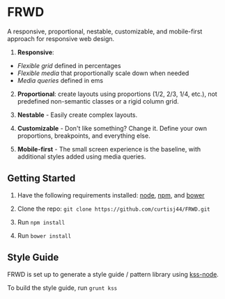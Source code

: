 # FRWD

A responsive, proportional, nestable, customizable, and mobile-first approach for responsive web design.

1. __Responsive__:
 - _Flexible grid_ defined in percentages
 - _Flexible media_ that proportionally scale down when needed
 - _Media queries_ defined in ems

2. __Proportional__: create layouts using proportions (1/2, 2/3, 1/4, etc.), not predefined non-semantic classes or a rigid column grid.

3. __Nestable__ -  Easily create complex layouts.

4. __Customizable__ - Don't like something? Change it. Define your own proportions, breakpoints, and everything else.

5. __Mobile-first__ - The small screen experience is the baseline, with additional styles added using media queries.



## Getting Started

1. Have the following requirements installed: [node](http://nodejs.org/), [npm](https://www.npmjs.org/), and [bower](http://bower.io/)

2. Clone the repo: ```git clone https://github.com/curtisj44/FRWD.git```

3. Run ```npm install```

4. Run ```bower install```



## Style Guide

FRWD is set up to generate a style guide / pattern library using [kss-node](https://github.com/hughsk/kss-node).

To build the style guide, run ```grunt kss```


<!--

basic setup
	- Yeoman
	- Sass

Media Query maintenance
	CSS
	JS

Sass mixins

JS API

Debug

Browser Support

Features
	- mobile-first
	- fixed width layout for non-mq supporting IEs
	- em-based mqs
	- support for hi-DPI
	- no lame .visible-phone classes

-->